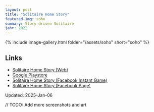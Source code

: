 ```yaml
---
layout: post
title: "Solitaire Home Story"
featured-img: soho
summary: Story driven Solitaire
jahr: 2022
---
```



{% include image-gallery.html folder="/assets/soho" short="soho" %}

## Links

* [Solitaire Home Story (Web)](https://solitairestory.com/game/)
* [Google Playstore](https://play.google.com/store/apps/details?id=com.softgames.solitaire.tripeaks.home.story)
* [Solitaire Home Story (Facebook Instant Game)](https://fb.gg/play/solitairehomestory)
* [Solitaire Home Story (Facebook Page)](https://www.facebook.com/solitairehomestoryhub/ )



Updated: 2025-Jan-06

// TODO: Add more screenshots and art
